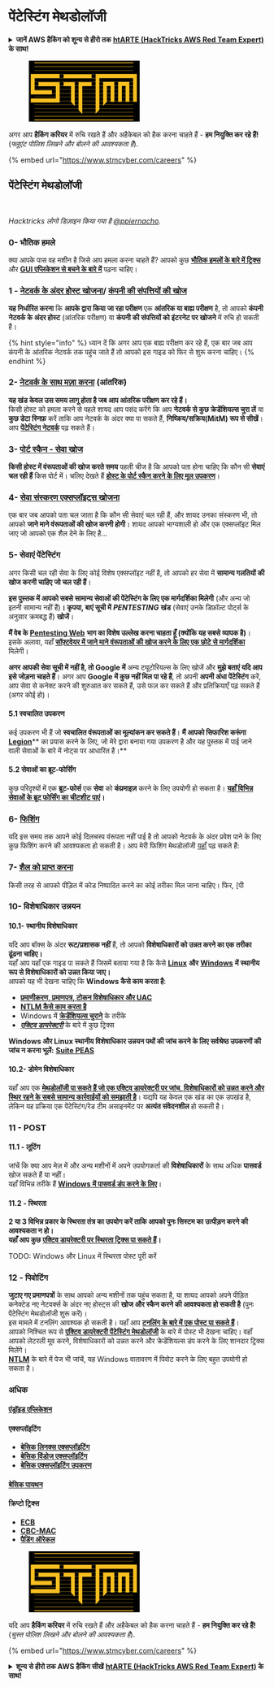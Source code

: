 # पेंटेस्टिंग मेथडोलॉजी

<details>

<summary><strong>जानें AWS हैकिंग को शून्य से हीरो तक</strong> <a href="https://training.hacktricks.xyz/courses/arte"><strong>htARTE (HackTricks AWS Red Team Expert)</strong></a><strong> के साथ!</strong></summary>

HackTricks का समर्थन करने के अन्य तरीके:

* अगर आप अपनी **कंपनी का विज्ञापन HackTricks में देखना चाहते हैं** या **HackTricks को PDF में डाउनलोड करना चाहते हैं** तो [**सब्सक्रिप्शन प्लान्स देखें**](https://github.com/sponsors/carlospolop)!
* [**आधिकारिक PEASS और HackTricks स्वैग**](https://peass.creator-spring.com) प्राप्त करें
* हमारे विशेष [**NFTs**](https://opensea.io/collection/the-peass-family) कलेक्शन, [**The PEASS Family**](https://opensea.io/collection/the-peass-family) खोजें
* **शामिल हों** 💬 [**डिस्कॉर्ड समूह**](https://discord.gg/hRep4RUj7f) या [**टेलीग्राम समूह**](https://t.me/peass) या हमें **ट्विटर** 🐦 [**@hacktricks\_live**](https://twitter.com/hacktricks\_live)** पर फॉलो करें**.
* **हैकिंग ट्रिक्स साझा करें** द्वारा **पीआर जमा करके** [**HackTricks**](https://github.com/carlospolop/hacktricks) और [**HackTricks Cloud**](https://github.com/carlospolop/hacktricks-cloud) github रेपो में।

</details>

<figure><img src="../.gitbook/assets/image (1) (1) (1) (1) (1) (1) (1) (1) (1) (1) (1) (1) (1) (1) (1) (1) (1) (1) (1) (1).png" alt=""><figcaption></figcaption></figure>

अगर आप **हैकिंग करियर** में रुचि रखते हैं और अहैकेबल को हैक करना चाहते हैं - **हम नियुक्ति कर रहे हैं!** (_फ्लूएंट पोलिश लिखने और बोलने की आवश्यकता है_).

{% embed url="https://www.stmcyber.com/careers" %}

## पेंटेस्टिंग मेथडोलॉजी

<figure><img src="../.gitbook/assets/HACKTRICKS-logo.svg" alt=""><figcaption></figcaption></figure>

_Hacktricks लोगो डिज़ाइन किया गया है_ [_@ppiernacho_](https://www.instagram.com/ppieranacho/)_._

### 0- भौतिक हमले

क्या आपके पास वह मशीन है जिसे आप हमला करना चाहते हैं? आपको कुछ [**भौतिक हमलों के बारे में ट्रिक्स**](../physical-attacks/physical-attacks.md) और [**GUI एप्लिकेशन से बचने के बारे में**](../physical-attacks/escaping-from-gui-applications/) पढ़ना चाहिए।

### 1 - [नेटवर्क के अंदर होस्ट खोजना](pentesting-network/#discovering-hosts)/ [कंपनी की संपत्तियों की खोज](external-recon-methodology/)

**यह निर्धारित करना** कि **आपके द्वारा किया जा रहा परीक्षण** एक **आंतरिक या बाह्य परीक्षण** है, तो आपको **कंपनी नेटवर्क के अंदर होस्ट** (आंतरिक परीक्षण) या **कंपनी की संपत्तियों को इंटरनेट पर खोजने** में रुचि हो सकती है।

{% hint style="info" %}
ध्यान दें कि अगर आप एक बाह्य परीक्षण कर रहे हैं, एक बार जब आप कंपनी के आंतरिक नेटवर्क तक पहुंच जाते हैं तो आपको इस गाइड को फिर से शुरू करना चाहिए।
{% endhint %}

### **2-** [**नेटवर्क के साथ मज़ा करना**](pentesting-network/) **(आंतरिक)**

**यह खंड केवल उस समय लागू होता है जब आप आंतरिक परीक्षण कर रहे हैं।**\
किसी होस्ट को हमला करने से पहले शायद आप पसंद करेंगे कि आप **नेटवर्क से कुछ क्रेडेंशियल्स चुरा लें** या **कुछ डेटा स्निफ़** करें ताकि आप नेटवर्क के अंदर क्या पा सकते हैं, **निष्क्रिय/सक्रिय(MitM) रूप से सीखें**। आप [**पेंटेस्टिंग नेटवर्क**](pentesting-network/#sniffing/) पढ़ सकते हैं।

### 3- [पोर्ट स्कैन - सेवा खोज](pentesting-network/#scanning-hosts)

**किसी होस्ट में वंरूपताओं की खोज करते समय** पहली चीज है कि आपको पता होना चाहिए कि कौन सी **सेवाएं चल रही हैं** किस पोर्ट में। चलिए देखते हैं [**होस्ट के पोर्ट स्कैन करने के लिए मूल उपकरण**](pentesting-network/#scanning-hosts/)।

### **4-** [सेवा संस्करण एक्सप्लॉइट्स खोजना](search-exploits.md)

एक बार जब आपको पता चल जाता है कि कौन सी सेवाएं चल रही हैं, और शायद उनका संस्करण भी, तो आपको **जाने माने वंरूपताओं की खोज करनी होगी**। शायद आपको भाग्यशाली हो और एक एक्सप्लॉइट मिल जाए जो आपको एक शैल देने के लिए है...

### **5-** सेवाएं पेंटेस्टिंग

अगर किसी चल रही सेवा के लिए कोई विशेष एक्सप्लॉइट नहीं है, तो आपको हर सेवा में **सामान्य गलतियों की खोज करनी चाहिए जो चल रही हैं**।

**इस पुस्तक में आपको सबसे सामान्य सेवाओं की पेंटेस्टिंग के लिए एक मार्गदर्शिका मिलेगी** (और अन्य जो इतनी सामान्य नहीं हैं)**। कृपया, बाएं सूची में** _**PENTESTING**_ **खंड** (सेवाएं उनके डिफ़ॉल्ट पोर्ट्स के अनुसार क्रमबद्ध हैं) **खोजें**।

**मैं वेब के** [**Pentesting Web**](../network-services-pentesting/pentesting-web/) **भाग का विशेष उल्लेख करना चाहता हूँ (क्योंकि यह सबसे व्यापक है)**।\
इसके अलावा, यहाँ [**सॉफ़्टवेयर में जाने माने वंरूपताओं की खोज करने के लिए एक छोटे से मार्गदर्शिका**](search-exploits.md) मिलेगी।

**अगर आपकी सेवा सूची में नहीं है, तो Google में** अन्य ट्यूटोरियल्स के लिए खोजें और **मुझे बताएं यदि आप इसे जोड़ना चाहते हैं**। अगर आप **Google में कुछ नहीं मिल पा रहे हैं**, तो अपनी **अपनी अंधा पेंटेस्टिंग** करें, आप सेवा से कनेक्ट करने की शुरुआत कर सकते हैं, उसे फज़ कर सकते हैं और प्रतिक्रियाएँ पढ़ सकते हैं (अगर कोई हो)।

#### 5.1 स्वचालित उपकरण

कई उपकरण भी हैं जो **स्वचालित वंरूपताओं का मूल्यांकन कर सकते हैं**। **मैं आपको सिफारिश करूंगा** [**Legion**](https://github.com/carlospolop/legion)** का प्रयास करने के लिए, जो मेरे द्वारा बनाया गया उपकरण है और यह पुस्तक में पाई जाने वाली सेवाओं के बारे में नोट्स पर आधारित है।**

#### **5.2 सेवाओं का ब्रूट-फोर्सिंग**

कुछ परिदृश्यों में एक **ब्रूट-फोर्स** एक **सेवा** को **कंप्रमाइज़** करने के लिए उपयोगी हो सकता है। [**यहाँ विभिन्न सेवाओं के ब्रूट फोर्सिंग का चीटशीट पाएं**](brute-force.md)**।**

### 6- [फिशिंग](phishing-methodology/)

यदि इस समय तक आपने कोई दिलचस्प वंरूपता नहीं पाई है तो आपको नेटवर्क के अंदर प्रवेश पाने के लिए कुछ फिशिंग करने की आवश्यकता हो सकती है। आप मेरी फिशिंग मेथडोलॉजी [यहाँ](phishing-methodology/) पढ़ सकते हैं:

### **7-** [**शैल को प्राप्त करना**](shells/)

किसी तरह से आपको पीड़ित में कोड निष्पादित करने का कोई तरीका मिल जाना चाहिए। फिर, [पी
### **10- विशेषाधिकार उन्नयन**

#### **10.1- स्थानीय विशेषाधिकार**

यदि आप बॉक्स के अंदर **रूट/प्रशासक नहीं** हैं, तो आपको **विशेषाधिकारों को उन्नत करने का एक तरीका ढूंढना चाहिए।**\
यहाँ आप यहाँ एक गाइड पा सकते हैं जिसमें बताया गया है कि कैसे [**Linux**](../linux-hardening/privilege-escalation/) **और** [**Windows**](../windows-hardening/windows-local-privilege-escalation/) **में स्थानीय रूप से विशेषाधिकारों को उन्नत किया जाए।**\
आपको यह भी देखना चाहिए कि **Windows कैसे काम करता है**:

* [**प्रमाणीकरण, प्रमाणपत्र, टोकन विशेषाधिकार और UAC**](../windows-hardening/authentication-credentials-uac-and-efs.md)
* [**NTLM कैसे काम करता है**](../windows-hardening/ntlm/)
* Windows में [**क्रेडेंशियल्स चुराने**](broken-reference/) के तरीके
* [_**एक्टिव डायरेक्टरी**_](../windows-hardening/active-directory-methodology/) के बारे में कुछ ट्रिक्स

**Windows और Linux स्थानीय विशेषाधिकार उन्नयन पथों की जांच करने के लिए सर्वश्रेष्ठ उपकरणों की जांच न करना भूलें:** [**Suite PEAS**](https://github.com/carlospolop/privilege-escalation-awesome-scripts-suite)

#### **10.2- डोमेन विशेषाधिकार**

यहाँ आप एक [**मेथडोलॉजी पा सकते हैं जो एक एक्टिव डायरेक्टरी पर जांच, विशेषाधिकारों को उन्नत करने और स्थिर रहने के सबसे सामान्य कार्रवाईयों को समझाती है**](../windows-hardening/active-directory-methodology/)। यद्यपि यह केवल एक खंड का एक उपखंड है, लेकिन यह प्रक्रिया एक पेंटेस्टिंग/रेड टीम असाइनमेंट पर **अत्यंत संवेदनशील** हो सकती है।

### 11 - POST

#### **11**.1 - लूटिंग

जांचें कि क्या आप मेज़ में और अन्य मशीनों में अपने उपयोगकर्ता की **विशेषाधिकारों** के साथ अधिक **पासवर्ड** खोज सकते हैं या नहीं।\
यहाँ विभिन्न तरीके हैं [**Windows में पासवर्ड डंप करने के लिए**](broken-reference/)।

#### 11.2 - स्थिरता

**2 या 3 विभिन्न प्रकार के स्थिरता तंत्र का उपयोग करें ताकि आपको पुनः सिस्टम का उत्पीड़न करने की आवश्यकता न हो।**\
**यहाँ आप कुछ** [**एक्टिव डायरेक्टरी पर स्थिरता ट्रिक्स पा सकते हैं**](../windows-hardening/active-directory-methodology/#persistence)**।**

TODO: Windows और Linux में स्थिरता पोस्ट पूरी करें

### 12 - पिवोटिंग

**जुटाए गए प्रमाणपत्रों** के साथ आपको अन्य मशीनों तक पहुंच सकता है, या शायद आपको अपने पीड़ित कनेक्टेड नए नेटवर्क्स के अंदर नए होस्ट्स की **खोज और स्कैन करने की आवश्यकता हो सकती है** (पुनः पेंटेस्टिंग मेथडोलॉजी शुरू करें)।\
इस मामले में टनलिंग आवश्यक हो सकती है। यहाँ आप [**टनलिंग के बारे में एक पोस्ट पा सकते हैं**](tunneling-and-port-forwarding.md)।\
आपको निश्चित रूप से [**एक्टिव डायरेक्टरी पेंटेस्टिंग मेथडोलॉजी**](../windows-hardening/active-directory-methodology/) के बारे में पोस्ट भी देखना चाहिए। वहाँ आपको लेटरली मूव करने, विशेषाधिकारों को उन्नत करने और क्रेडेंशियल्स डंप करने के लिए शानदार ट्रिक्स मिलेंगे।\
[**NTLM**](../windows-hardening/ntlm/) के बारे में पेज भी जांचें, यह Windows वातावरण में पिवोट करने के लिए बहुत उपयोगी हो सकता है।

### अधिक

#### [एंड्रॉइड एप्लिकेशन](../mobile-pentesting/android-app-pentesting/)

#### **एक्सप्लॉइटिंग**

* [**बेसिक लिनक्स एक्सप्लॉइटिंग**](../exploiting/linux-exploiting-basic-esp/)
* [**बेसिक विंडोज एक्सप्लॉइटिंग**](../exploiting/windows-exploiting-basic-guide-oscp-lvl.md)
* [**बेसिक एक्सप्लॉइटिंग उपकरण**](../exploiting/tools/)

#### [**बेसिक पायथन**](python/)

#### **क्रिप्टो ट्रिक्स**

* [**ECB**](../cryptography/electronic-code-book-ecb.md)
* [**CBC-MAC**](../cryptography/cipher-block-chaining-cbc-mac-priv.md)
* [**पैडिंग ऑरेकल**](../cryptography/padding-oracle-priv.md)

<figure><img src="../.gitbook/assets/image (1) (1) (1) (1) (1) (1) (1) (1) (1) (1) (1) (1) (1) (1) (1) (1) (1) (1) (1) (1).png" alt=""><figcaption></figcaption></figure>

यदि आप **हैकिंग करियर** में रुचि रखते हैं और अहैकेबल को हैक करना चाहते हैं - **हम नियुक्ति कर रहे हैं!** (_चुस्त पोलिश लिखने और बोलने की आवश्यकता है_).

{% embed url="https://www.stmcyber.com/careers" %}

<details>

<summary><strong>शून्य से हीरो तक AWS हैकिंग सीखें</strong> <a href="https://training.hacktricks.xyz/courses/arte"><strong>htARTE (HackTricks AWS Red Team Expert)</strong></a><strong> के साथ!</strong></summary>

HackTricks का समर्थन करने के अन्य तरीके:

* यदि आप अपनी **कंपनी का विज्ञापन HackTricks में देखना चाहते हैं** या **HackTricks को PDF में डाउनलोड करना चाहते हैं** तो [**सब्सक्रिप्शन प्लान्स देखें**](https://github.com/sponsors/carlospolop)!
* [**आधिकारिक PEASS & HackTricks स्वैग**](https://peass.creator-spring.com) प्राप्त करें
* हमारे विशेष [**NFTs**](https://opensea.io/collection/the-peass-family) कलेक्शन [**The PEASS Family**](https://opensea.io/collection/the-peass-family) खोजें
* **शामिल हों** 💬 [**डिस्कॉर्ड समूह**](https://discord.gg/hRep4RUj7f) या [**टेलीग्राम समूह**](https://t.me/peass) या हमें **ट्विटर** 🐦 [**@hacktricks\_live**](https://twitter.com/hacktricks\_live)** पर फॉलो** करें।
* **अपने हैकिंग ट्रिक्स साझा करें द्वारा PRs सबमिट करके** [**HackTricks**](https://github.com/carlospolop/hacktricks) और [**HackTricks Cloud**](https://github.com/carlospolop/hacktricks-cloud) github रेपो में।

</details>
